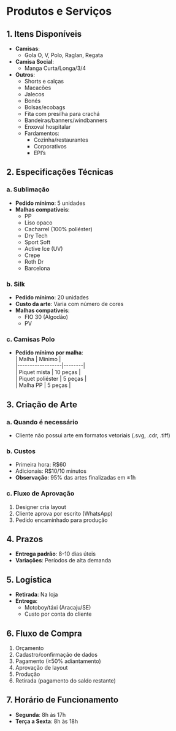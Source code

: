# Produtos e Serviços

## 1. Itens Disponíveis
- **Camisas**:  
  - Gola O, V, Polo, Raglan, Regata
- **Camisa Social**:  
  - Manga Curta/Longa/3/4
- **Outros**:  
  - Shorts e calças  
  - Macacões  
  - Jalecos  
  - Bonés  
  - Bolsas/ecobags  
  - Fita com presilha para crachá  
  - Bandeiras/banners/windbanners  
  - Enxoval hospitalar  
  - Fardamentos:  
    - Cozinha/restaurantes  
    - Corporativos  
    - EPI’s  

## 2. Especificações Técnicas
### a. Sublimação
- **Pedido mínimo**: 5 unidades
- **Malhas compatíveis**:  
  - PP  
  - Liso opaco  
  - Cacharrel (100% poliéster)  
  - Dry Tech  
  - Sport Soft  
  - Active Ice (UV)  
  - Crepe  
  - Roth Dr  
  - Barcelona  

### b. Silk
- **Pedido mínimo**: 20 unidades
- **Custo da arte**: Varia com número de cores
- **Malhas compatíveis**:  
  - FIO 30 (Algodão)  
  - PV  

### c. Camisas Polo
- **Pedido mínimo por malha**:  
  | Malha            | Mínimo |  
  |------------------|--------|  
  | Piquet mista     | 10 peças |  
  | Piquet poliéster | 5 peças |  
  | Malha PP         | 5 peças |  

## 3. Criação de Arte
### a. Quando é necessário
- Cliente não possui arte em formatos vetoriais (.svg, .cdr, .tiff)

### b. Custos
- Primeira hora: R$60
- Adicionais: R$10/10 minutos
- **Observação**: 95% das artes finalizadas em ≤1h

### c. Fluxo de Aprovação
1. Designer cria layout
2. Cliente aprova por escrito (WhatsApp)
3. Pedido encaminhado para produção

## 4. Prazos
- **Entrega padrão**: 8-10 dias úteis
- **Variações**: Períodos de alta demanda

## 5. Logística
- **Retirada**: Na loja
- **Entrega**:  
  - Motoboy/táxi (Aracaju/SE)  
  - Custo por conta do cliente  

## 6. Fluxo de Compra
1. Orçamento
2. Cadastro/confirmação de dados
3. Pagamento (≥50% adiantamento)
4. Aprovação de layout
5. Produção
6. Retirada (pagamento do saldo restante)

## 7. Horário de Funcionamento
- **Segunda**: 8h às 17h
- **Terça a Sexta**: 8h às 18h
